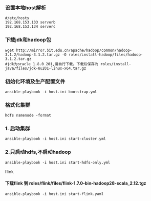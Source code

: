 ### 设置本地host解析
```
#/etc/hosts
192.168.153.133 serverb
192.168.153.134 serverc
```

### 下载jdk和hadoop包
```
wget http://mirror.bit.edu.cn/apache/hadoop/common/hadoop-3.1.2/hadoop-3.1.2.tar.gz -O roles/install-hadoop/files/hadoop-3.1.2.tar.gz
#jdk为oracle 1.8.0_201,请自行下载，下载后保存为 roles/install-java/files/jdk-8u201-linux-x64.tar.gz
```

### 初始化环境及生产配置文件
```
ansible-playbook -i host.ini bootstrap.yml
```

### 格式化集群
```
hdfs namenode -format
```

### 1. 启动集群
```
ansible-playbook -i host.ini start-cluster.yml
```

### 2.只启动hdfs,不启动hadoop
```
ansible-playbook -i host.ini start-hdfs-only.yml 
```


flink

#### 下载flink 到 roles/flink/files/flink-1.7.0-bin-hadoop28-scala_2.12.tgz
```
ansible-playbook -i host.ini start-flink.yaml
```
